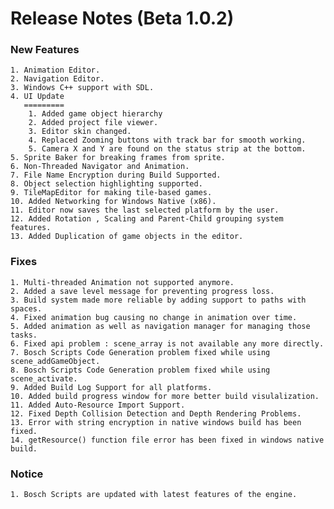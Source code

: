 Release Notes (Beta 1.0.2)
========================

### New Features
	1. Animation Editor.
	2. Navigation Editor.
	3. Windows C++ support with SDL.
	4. UI Update
	   =========
		1. Added game object hierarchy
		2. Added project file viewer.
		3. Editor skin changed.
		4. Replaced Zooming buttons with track bar for smooth working.
		5. Camera X and Y are found on the status strip at the bottom.
	5. Sprite Baker for breaking frames from sprite. 
	6. Non-Threaded Navigator and Animation.
	7. File Name Encryption during Build Supported.
	8. Object selection highlighting supported.
	9. TileMapEditor for making tile-based games.
	10. Added Networking for Windows Native (x86).
	11. Editor now saves the last selected platform by the user.
	12. Added Rotation , Scaling and Parent-Child grouping system features.
	13. Added Duplication of game objects in the editor.
	
### Fixes
	1. Multi-threaded Animation not supported anymore.
	2. Added a save level message for preventing progress loss.
	3. Build system made more reliable by adding support to paths with spaces.
	4. Fixed animation bug causing no change in animation over time.
	5. Added animation as well as navigation manager for managing those tasks.
	6. Fixed api problem : scene_array is not available any more directly.
	7. Bosch Scripts Code Generation problem fixed while using scene_addGameObject.
	8. Bosch Scripts Code Generation problem fixed while using scene_activate.
	9. Added Build Log Support for all platforms.
	10. Added build progress window for more better build visulalization.
	11. Added Auto-Resource Import Support.
	12. Fixed Depth Collision Detection and Depth Rendering Problems.
	13. Error with string encryption in native windows build has been fixed.
	14. getResource() function file error has been fixed in windows native build.
	
### Notice
	1. Bosch Scripts are updated with latest features of the engine.
